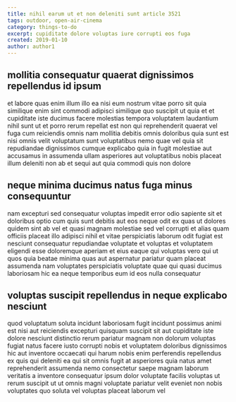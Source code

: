 ```yaml
---
title: nihil earum ut et non deleniti sunt article 3521
tags: outdoor, open-air-cinema
category: things-to-do
excerpt: cupiditate dolore voluptas iure corrupti eos fuga
created: 2019-01-10
author: author1
---
```


## mollitia consequatur quaerat dignissimos repellendus id ipsum

et labore quas enim illum illo ea nisi eum nostrum vitae porro sit quia similique enim sint commodi adipisci similique quo suscipit ut quia et et cupiditate iste ducimus facere molestias tempora voluptatem laudantium nihil sunt ut et porro rerum repellat est non qui reprehenderit quaerat vel fuga cum reiciendis omnis nam mollitia debitis omnis doloribus quia sunt est nisi omnis velit voluptatum sunt voluptatibus nemo quae vel quia sit repudiandae dignissimos cumque explicabo quia in fugit molestiae aut accusamus in assumenda ullam asperiores aut voluptatibus nobis placeat illum deleniti non ab et sequi aut quia commodi quis non dolore

## neque minima ducimus natus fuga minus consequuntur

nam excepturi sed consequatur voluptas impedit error odio sapiente sit et doloribus optio cum quis sunt debitis aut eos neque odit ex quas ut dolores quidem sint ab vel et quasi magnam molestiae sed vel corrupti et alias quam officiis placeat illo adipisci nihil et vitae perspiciatis laborum odit fugiat est nesciunt consequatur repudiandae voluptate et voluptas et voluptatem eligendi esse doloremque aperiam et eius eaque qui voluptas vero qui ut quos quia beatae minima quas aut aspernatur pariatur quam placeat assumenda nam voluptates perspiciatis voluptate quae qui quasi ducimus laboriosam hic ea neque temporibus eum id eos nulla consequatur

## voluptas suscipit repellendus in neque explicabo nesciunt

quod voluptatum soluta incidunt laboriosam fugit incidunt possimus animi est nisi aut reiciendis excepturi quisquam suscipit sit aut cupiditate iste dolore nesciunt distinctio rerum pariatur magnam non dolorum voluptas fugiat natus facere iusto corrupti nobis et voluptatem doloribus dignissimos hic aut inventore occaecati qui harum nobis enim perferendis repellendus ex quis qui deleniti ea qui sit omnis fugit at asperiores quia natus amet reprehenderit assumenda nemo consectetur saepe magnam laborum veritatis a inventore consequatur ipsum dolor voluptate facilis voluptas ut rerum suscipit ut ut omnis magni voluptate pariatur velit eveniet non nobis voluptates quo soluta vel voluptas placeat laborum vel

